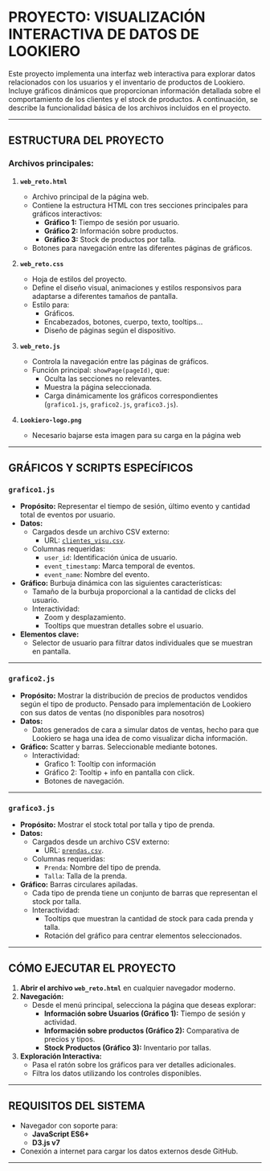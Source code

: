 # PROYECTO: VISUALIZACIÓN INTERACTIVA DE DATOS DE LOOKIERO

Este proyecto implementa una interfaz web interactiva para explorar datos relacionados con los usuarios y el inventario de productos de Lookiero. Incluye gráficos dinámicos que proporcionan información detallada sobre el comportamiento de los clientes y el stock de productos. A continuación, se describe la funcionalidad básica de los archivos incluidos en el proyecto.

---

## **ESTRUCTURA DEL PROYECTO**
### **Archivos principales**:
1. **`web_reto.html`**
   - Archivo principal de la página web.
   - Contiene la estructura HTML con tres secciones principales para gráficos interactivos:
     - **Gráfico 1:** Tiempo de sesión por usuario.
     - **Gráfico 2:** Información sobre productos.
     - **Gráfico 3:** Stock de productos por talla.
   - Botones para navegación entre las diferentes páginas de gráficos.

2. **`web_reto.css`**
   - Hoja de estilos del proyecto.
   - Define el diseño visual, animaciones y estilos responsivos para adaptarse a diferentes tamaños de pantalla.
   - Estilo para:
     - Gráficos.
     - Encabezados, botones, cuerpo, texto, tooltips...
     - Diseño de páginas según el dispositivo.

3. **`web_reto.js`**
   - Controla la navegación entre las páginas de gráficos.
   - Función principal: `showPage(pageId)`, que:
     - Oculta las secciones no relevantes.
     - Muestra la página seleccionada.
     - Carga dinámicamente los gráficos correspondientes (`grafico1.js`, `grafico2.js`, `grafico3.js`).
4. **`Lookiero-logo.png`**
   - Necesario bajarse esta imagen para su carga en la página web
---

## **GRÁFICOS Y SCRIPTS ESPECÍFICOS**

### **`grafico1.js`**
- **Propósito:** Representar el tiempo de sesión, último evento y cantidad total de eventos por usuario.
- **Datos:** 
  - Cargados desde un archivo CSV externo: 
    - URL: [`clientes_visu.csv`](https://raw.githubusercontent.com/xaabizulu/datos_visualizacion_reto10/refs/heads/main/clientes_visu.csv).
  - Columnas requeridas:
    - `user_id`: Identificación única de usuario.
    - `event_timestamp`: Marca temporal de eventos.
    - `event_name`: Nombre del evento.
- **Gráfico:** Burbuja dinámica con las siguientes características:
  - Tamaño de la burbuja proporcional a la cantidad de clicks del usuario.
  - Interactividad:
    - Zoom y desplazamiento.
    - Tooltips que muestran detalles sobre el usuario.
- **Elementos clave:**
  - Selector de usuario para filtrar datos individuales que se muestran en pantalla.

---
### **`grafico2.js`**
- **Propósito:** Mostrar la distribución de precios de productos vendidos según el tipo de producto. Pensado para implementación de Lookiero con sus datos de ventas (no disponibles para nosotros)
- **Datos:** 
  - Datos generados de cara a simular datos de ventas, hecho para que Lookiero se haga una idea de como visualizar dicha información.
- **Gráfico:** Scatter y barras. Seleccionable mediante botones.
  - Interactividad:
    - Grafico 1: Tooltip con información
    - Gráfico 2: Tooltip + info en pantalla con click.
    - Botones de navegación.

---
### **`grafico3.js`**
- **Propósito:** Mostrar el stock total por talla y tipo de prenda.
- **Datos:** 
  - Cargados desde un archivo CSV externo: 
    - URL: [`prendas.csv`](https://raw.githubusercontent.com/xaabizulu/datos_visualizacion_reto10/refs/heads/main/prendas.csv).
  - Columnas requeridas:
    - `Prenda`: Nombre del tipo de prenda.
    - `Talla`: Talla de la prenda.
- **Gráfico:** Barras circulares apiladas.
  - Cada tipo de prenda tiene un conjunto de barras que representan el stock por talla.
  - Interactividad:
    - Tooltips que muestran la cantidad de stock para cada prenda y talla.
    - Rotación del gráfico para centrar elementos seleccionados.

---

## **CÓMO EJECUTAR EL PROYECTO**
1. **Abrir el archivo `web_reto.html`** en cualquier navegador moderno.
2. **Navegación:**
   - Desde el menú principal, selecciona la página que deseas explorar:
     - **Información sobre Usuarios (Gráfico 1):** Tiempo de sesión y actividad.
     - **Información sobre productos (Gráfico 2):** Comparativa de precios y tipos.
     - **Stock Productos (Gráfico 3):** Inventario por tallas.
3. **Exploración Interactiva:**
   - Pasa el ratón sobre los gráficos para ver detalles adicionales.
   - Filtra los datos utilizando los controles disponibles.

---

## **REQUISITOS DEL SISTEMA**
- Navegador con soporte para:
  - **JavaScript ES6+**
  - **D3.js v7**
- Conexión a internet para cargar los datos externos desde GitHub.

---

